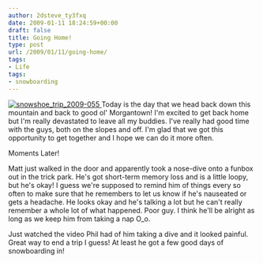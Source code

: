 ```yaml
---
author: 2dsteve_ty3fxq
date: 2009-01-11 18:24:59+00:00
draft: false
title: Going Home!
type: post
url: /2009/01/11/going-home/
tags:
- Life
tags:
- snowboarding
---
```


[![snowshoe_trip_2009-055](http://www.bitsandbinary.com/wp-content/uploads/2009/01/snowshoe_trip_2009-055-150x150.jpg)
](http://www.bitsandbinary.com/wp-content/uploads/2009/01/snowshoe_trip_2009-055.jpg)Today is the day that we head back down this mountain and back to good ol' Morgantown! I'm excited to get back home but I'm really devastated to leave all my buddies. I've really had good time with the guys, both on the slopes and off. I'm glad that we got this opportunity to get together and I hope we can do it more often.

Moments Later!

Matt just walked in the door and apparently took a nose-dive onto a funbox out in the trick park. He's got short-term memory loss and is a little loopy, but he's okay! I guess we're supposed to remind him of things every so often to make sure that he remembers to let us know if he's nauseated or gets a headache. He looks okay and he's talking a lot but he can't really remember a whole lot of what happened. Poor guy. I think he'll be alright as long as we keep him from taking a nap O_o.

Just watched the video Phil had of him taking a dive and it looked painful. Great way to end a trip I guess! At least he got a few good days of snowboarding in!
